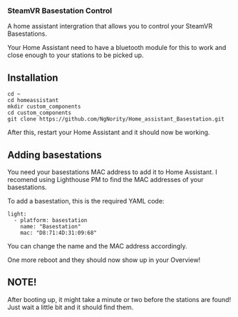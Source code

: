 ### SteamVR Basestation Control

A home assistant intergration that allows you to control your SteamVR Basestations.

Your Home Assistant need to have a bluetooth module for this to work and close enough to your stations to be picked up.

## Installation

```
cd ~
cd homeassistant
mkdir custom_components
cd custom_components
git clone https://github.com/NgNority/Home_assistant_Basestation.git
```
After this, restart your Home Assistant and it should now be working.

## Adding basestations

You need your basestations MAC address to add it to Home Assistant. I recomend using Lighthouse PM to find the MAC addresses of your basestations.

To add a basestation, this is the required YAML code:

```
light:
  - platform: basestation
    name: "Basestation"
    mac: "D8:71:4D:31:09:68"
```

You can change the name and the MAC address accordingly.

One more reboot and they should now show up in your Overview!

## NOTE!
After booting up, it might take a minute or two before the stations are found! Just wait a little bit and it should find them.
